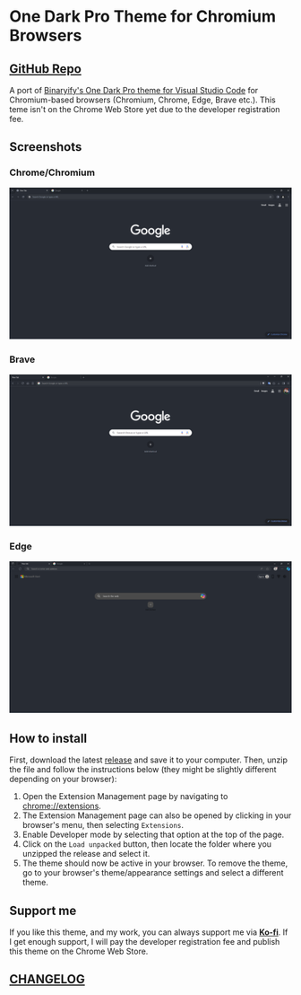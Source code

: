# One Dark Pro Theme for Chromium Browsers

## [GitHub Repo](https://github.com/VictorPLopes/OneDark-Pro-Chromium)

A port of [Binaryify's One Dark Pro theme for Visual Studio Code](https://github.com/Binaryify/OneDark-Pro) for Chromium-based browsers (Chromium, Chrome, Edge, Brave etc.). This teme isn't on the Chrome Web Store yet due to the developer registration fee.

## Screenshots

### Chrome/Chromium

![Chrome](./screenshots/Chrome.png)

### Brave

![Brave](./screenshots/Brave.png)

### Edge

![Edge](./screenshots/Edge.png)

## How to install

First, download the latest [release](https://github.com/VictorPLopes/OneDark-Pro-Chromium/releases) and save it to your computer. Then, unzip the file and follow the instructions below (they might be slightly different depending on your browser):

1. Open the Extension Management page by navigating to [chrome://extensions](chrome://extensions).
2. The Extension Management page can also be opened by clicking in your browser's menu, then selecting `Extensions`.
3. Enable Developer mode by selecting that option at the top of the page.
4. Click on the `Load unpacked` button, then locate the folder where you unzipped the release and select it.
5. The theme should now be active in your browser. To remove the theme, go to your browser's theme/appearance settings and select a different theme.

## Support me

If you like this theme, and my work, you can always support me via **[Ko-fi](https://ko-fi.com/victorplopes)**. If I get enough support, I will pay the developer registration fee and publish this theme on the Chrome Web Store.
<script type='text/javascript' src='https://storage.ko-fi.com/cdn/widget/Widget_2.js'></script><script type='text/javascript'>kofiwidget2.init('Support Me on Ko-fi', '#29abe0', 'S6S7DTZCA');kofiwidget2.draw();</script> 

## [CHANGELOG](./CHANGELOG.md)
